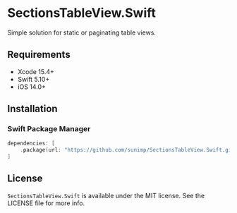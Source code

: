 # SectionsTableView.Swift

Simple solution for static or paginating table views.

## Requirements

* Xcode 15.4+
* Swift 5.10+
* iOS 14.0+

## Installation

### Swift Package Manager

```swift
dependencies: [
    .package(url: "https://github.com/sunimp/SectionsTableView.Swift.git", .upToNextMajor(from: "1.1.0"))
]
```

## License

`SectionsTableView.Swift` is available under the MIT license. See the LICENSE file for more info.
